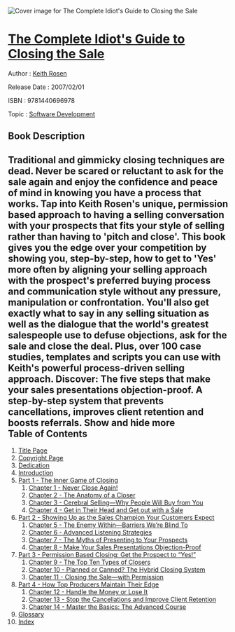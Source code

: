 ![Cover image for The Complete Idiot&#39;s Guide to Closing the Sale](https://imgdetail.ebookreading.net/cover/cover/software_development/EB9781440696978.jpg)

[The Complete Idiot&#39;s Guide to Closing the Sale](https://ebookreading.net/view/book/The+Complete+Idiot%26%2339%3Bs+Guide+to+Closing+the+Sale-EB9781440696978_1.html "The Complete Idiot&#39;s Guide to Closing the Sale")
====================================================================================================================

Author : [Keith Rosen](https://ebookreading.net/search/author/Keith+Rosen)

Release Date : 2007/02/01

ISBN : 9781440696978

Topic : [Software Development](https://ebookreading.net/search/category/software-development)

Book Description
-----------------

 Traditional and gimmicky closing techniques are dead. Never be scared or reluctant to ask for the sale again and enjoy the confidence and peace of mind in knowing you have a process that works. Tap into Keith Rosen's unique, permission based approach to having a selling conversation with your prospects that fits your style of selling rather than having to 'pitch and close'. This book gives you the edge over your competition by showing you, step-by-step, how to get to 'Yes' more often by aligning your selling approach with the prospect's preferred buying process and communication style without any pressure, manipulation or confrontation. You'll also get exactly what to say in any selling situation as well as the dialogue that the world's greatest salespeople use to defuse objections, ask for the sale and close the deal. Plus, over 100 case studies, templates and scripts you can use with Keith's powerful process-driven selling approach.
Discover:
The five steps that make your sales presentations objection-proof.
A step-by-step system that prevents cancellations, improves client retention and boosts referrals.
        Show and hide more                
Table of Contents
-----------------

1. [Title Page](https://ebookreading.net/view/book/The+Complete+Idiot%26%2339%3Bs+Guide+to+Closing+the+Sale-EB9781440696978_3.html)
1. [Copyright Page](https://ebookreading.net/view/book/The+Complete+Idiot%26%2339%3Bs+Guide+to+Closing+the+Sale-EB9781440696978_4.html)
1. [Dedication](https://ebookreading.net/view/book/The+Complete+Idiot%26%2339%3Bs+Guide+to+Closing+the+Sale-EB9781440696978_5.html)
1. [Introduction](https://ebookreading.net/view/book/The+Complete+Idiot%26%2339%3Bs+Guide+to+Closing+the+Sale-EB9781440696978_6.html)
1. [Part 1 - The Inner Game of Closing](https://ebookreading.net/view/book/The+Complete+Idiot%26%2339%3Bs+Guide+to+Closing+the+Sale-EB9781440696978_7.html)
    1. [Chapter 1 - Never Close Again!](https://ebookreading.net/view/book/The+Complete+Idiot%26%2339%3Bs+Guide+to+Closing+the+Sale-EB9781440696978_8.html)
    1. [Chapter 2 - The Anatomy of a Closer](https://ebookreading.net/view/book/The+Complete+Idiot%26%2339%3Bs+Guide+to+Closing+the+Sale-EB9781440696978_9.html)
    1. [Chapter 3 - Cerebral Selling—Why People Will Buy from You](https://ebookreading.net/view/book/The+Complete+Idiot%26%2339%3Bs+Guide+to+Closing+the+Sale-EB9781440696978_10.html)
    1. [Chapter 4 - Get in Their Head and Get out with a Sale](https://ebookreading.net/view/book/The+Complete+Idiot%26%2339%3Bs+Guide+to+Closing+the+Sale-EB9781440696978_11.html)
1. [Part 2 - Showing Up as the Sales Champion Your Customers Expect](https://ebookreading.net/view/book/The+Complete+Idiot%26%2339%3Bs+Guide+to+Closing+the+Sale-EB9781440696978_12.html)
    1. [Chapter 5 - The Enemy Within—Barriers We’re Blind To](https://ebookreading.net/view/book/The+Complete+Idiot%26%2339%3Bs+Guide+to+Closing+the+Sale-EB9781440696978_13.html)
    1. [Chapter 6 - Advanced Listening Strategies](https://ebookreading.net/view/book/The+Complete+Idiot%26%2339%3Bs+Guide+to+Closing+the+Sale-EB9781440696978_14.html)
    1. [Chapter 7 - The Myths of Presenting to Your Prospects](https://ebookreading.net/view/book/The+Complete+Idiot%26%2339%3Bs+Guide+to+Closing+the+Sale-EB9781440696978_15.html)
    1. [Chapter 8 - Make Your Sales Presentations Objection-Proof](https://ebookreading.net/view/book/The+Complete+Idiot%26%2339%3Bs+Guide+to+Closing+the+Sale-EB9781440696978_16.html)
1. [Part 3 - Permission Based Closing: Get the Prospect to “Yes!”](https://ebookreading.net/view/book/The+Complete+Idiot%26%2339%3Bs+Guide+to+Closing+the+Sale-EB9781440696978_17.html)
    1. [Chapter 9 - The Top Ten Types of Closers](https://ebookreading.net/view/book/The+Complete+Idiot%26%2339%3Bs+Guide+to+Closing+the+Sale-EB9781440696978_18.html)
    1. [Chapter 10 - Planned or Canned? The Hybrid Closing System](https://ebookreading.net/view/book/The+Complete+Idiot%26%2339%3Bs+Guide+to+Closing+the+Sale-EB9781440696978_19.html)
    1. [Chapter 11 - Closing the Sale—with Permission](https://ebookreading.net/view/book/The+Complete+Idiot%26%2339%3Bs+Guide+to+Closing+the+Sale-EB9781440696978_20.html)
1. [Part 4 - How Top Producers Maintain Their Edge](https://ebookreading.net/view/book/The+Complete+Idiot%26%2339%3Bs+Guide+to+Closing+the+Sale-EB9781440696978_21.html)
    1. [Chapter 12 - Handle the Money or Lose It](https://ebookreading.net/view/book/The+Complete+Idiot%26%2339%3Bs+Guide+to+Closing+the+Sale-EB9781440696978_22.html)
    1. [Chapter 13 - Stop the Cancellations and Improve Client Retention](https://ebookreading.net/view/book/The+Complete+Idiot%26%2339%3Bs+Guide+to+Closing+the+Sale-EB9781440696978_23.html)
    1. [Chapter 14 - Master the Basics: The Advanced Course](https://ebookreading.net/view/book/The+Complete+Idiot%26%2339%3Bs+Guide+to+Closing+the+Sale-EB9781440696978_24.html)
1. [Glossary](https://ebookreading.net/view/book/The+Complete+Idiot%26%2339%3Bs+Guide+to+Closing+the+Sale-EB9781440696978_25.html)
1. [Index](https://ebookreading.net/view/book/The+Complete+Idiot%26%2339%3Bs+Guide+to+Closing+the+Sale-EB9781440696978_26.html)
